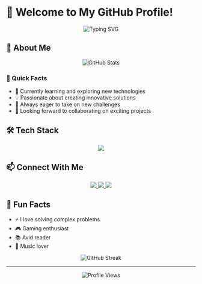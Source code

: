 # 👋 Welcome to My GitHub Profile!

<div align="center">
  <img src="https://readme-typing-svg.herokuapp.com?font=Fira+Code&weight=500&size=40&pause=1000&color=2E8BC0&center=true&vCenter=true&width=600&height=100&lines=Hello%2C+I'm+Salarda;Welcome+to+my+profile!" alt="Typing SVG" />
</div>

## 🚀 About Me

<div align="center">
  <img src="https://github-readme-stats.vercel.app/api?username=salarda143&show_icons=true&theme=radical" alt="GitHub Stats" />
</div>

### 💫 Quick Facts
- 🌱 Currently learning and exploring new technologies
- 💡 Passionate about creating innovative solutions
- 🎯 Always eager to take on new challenges
- 🌟 Looking forward to collaborating on exciting projects

## 🛠️ Tech Stack
<div align="center">
  <img src="https://skillicons.dev/icons?i=js,html,css,react,nodejs,git,github,vb,mysql,python,tensorflow&theme=dark" />
</div>

## 📫 Connect With Me
<div align="center">
  <a href="mailto:your.email@example.com">
    <img src="https://img.shields.io/badge/Email-D14836?style=for-the-badge&logo=gmail&logoColor=white" />
  </a>
  <a href="https://linkedin.com/in/your-profile">
    <img src="https://img.shields.io/badge/LinkedIn-0077B5?style=for-the-badge&logo=linkedin&logoColor=white" />
  </a>
  <a href="https://twitter.com/your-handle">
    <img src="https://img.shields.io/badge/Twitter-1DA1F2?style=for-the-badge&logo=twitter&logoColor=white" />
  </a>
</div>

## 🌟 Fun Facts
- ⚡ I love solving complex problems
- 🎮 Gaming enthusiast
- 📚 Avid reader
- 🎵 Music lover

<div align="center">
  <img src="https://github-readme-streak-stats.herokuapp.com/?user=salarda143&theme=radical" alt="GitHub Streak" />
</div>

---
<div align="center">
  <img src="https://komarev.com/ghpvc/?username=salarda143&style=flat-square&color=blue" alt="Profile Views" />
</div>

<!---
salarda143/salarda143 is a ✨ special ✨ repository because its `README.md` (this file) appears on your GitHub profile.
You can click the Preview link to take a look at your changes.
--->
